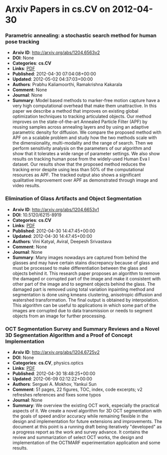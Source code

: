 # Arxiv Papers in cs.CV on 2012-04-30
### Parametric annealing: a stochastic search method for human pose tracking
- **Arxiv ID**: http://arxiv.org/abs/1204.6563v2
- **DOI**: None
- **Categories**: **cs.CV**
- **Links**: [PDF](http://arxiv.org/pdf/1204.6563v2)
- **Published**: 2012-04-30 07:04:08+00:00
- **Updated**: 2012-05-02 04:37:03+00:00
- **Authors**: Prabhu Kaliamoorthi, Ramakrishna Kakarala
- **Comment**: None
- **Journal**: None
- **Summary**: Model based methods to marker-free motion capture have a very high computational overhead that make them unattractive. In this paper we describe a method that improves on existing global optimization techniques to tracking articulated objects. Our method improves on the state-of-the-art Annealed Particle Filter (APF) by reusing samples across annealing layers and by using an adaptive parametric density for diffusion. We compare the proposed method with APF on a scalable problem and study how the two methods scale with the dimensionality, multi-modality and the range of search. Then we perform sensitivity analysis on the parameters of our algorithm and show that it tolerates a wide range of parameter settings. We also show results on tracking human pose from the widely-used Human Eva I dataset. Our results show that the proposed method reduces the tracking error despite using less than 50% of the computational resources as APF. The tracked output also shows a significant qualitative improvement over APF as demonstrated through image and video results.



### Elimination of Glass Artifacts and Object Segmentation
- **Arxiv ID**: http://arxiv.org/abs/1204.6653v1
- **DOI**: 10.5120/6215-8919
- **Categories**: **cs.CV**
- **Links**: [PDF](http://arxiv.org/pdf/1204.6653v1)
- **Published**: 2012-04-30 14:47:45+00:00
- **Updated**: 2012-04-30 14:47:45+00:00
- **Authors**: Vini Katyal, Aviral, Deepesh Srivastava
- **Comment**: None
- **Journal**: None
- **Summary**: Many images nowadays are captured from behind the glasses and may have certain stains discrepancy because of glass and must be processed to make differentiation between the glass and objects behind it. This research paper proposes an algorithm to remove the damaged or corrupted part of the image and make it consistent with other part of the image and to segment objects behind the glass. The damaged part is removed using total variation inpainting method and segmentation is done using kmeans clustering, anisotropic diffusion and watershed transformation. The final output is obtained by interpolation. This algorithm can be useful to applications in which some part of the images are corrupted due to data transmission or needs to segment objects from an image for further processing.



### OCT Segmentation Survey and Summary Reviews and a Novel 3D Segmentation Algorithm and a Proof of Concept Implementation
- **Arxiv ID**: http://arxiv.org/abs/1204.6725v2
- **DOI**: None
- **Categories**: **cs.CV**, physics.optics
- **Links**: [PDF](http://arxiv.org/pdf/1204.6725v2)
- **Published**: 2012-04-30 18:48:25+00:00
- **Updated**: 2012-06-09 02:12:22+00:00
- **Authors**: Serguei A. Mokhov, Yankui Sun
- **Comment**: 51 pages, 22 figures, TOC, index, code excerpts; v2 refreshes
  references and fixes some typos
- **Journal**: None
- **Summary**: We overview the existing OCT work, especially the practical aspects of it. We create a novel algorithm for 3D OCT segmentation with the goals of speed and/or accuracy while remaining flexible in the design and implementation for future extensions and improvements. The document at this point is a running draft being iteratively "developed" as a progress report as the work and survey advance. It contains the review and summarization of select OCT works, the design and implementation of the OCTMARF experimentation application and some results.



